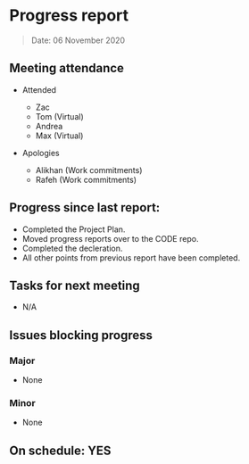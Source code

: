 <!-- File name must be Year-Month-Date.md
e.g. 2020-10-12.md -->

<!--One report per week Minimum!-->
# Progress report

> Date: 06 November 2020

<!--Names of those who attended the meeting, CSV-->
## Meeting attendance

- Attended
    - Zac
    - Tom (Virtual)
    - Andrea
    - Max (Virtual)
    

- Apologies
    - Alikhan (Work commitments)
    - Rafeh (Work commitments)


## Progress since last report:
<!--What have you done ?-->
<!--Single line bullet point-->
- Completed the Project Plan.
- Moved progress reports over to the CODE repo.
- Completed the decleration.
- All other points from previous report have been completed.

## Tasks for next meeting

<!--What will you do before the next?-->
<!--Single line bullet point-->

- N/A

## Issues blocking progress

### Major

- None

### Minor

- None

<!--Pick one-->
<!--## On schedule: YES-->
<!--## On schedule: NO-->

## On schedule: YES